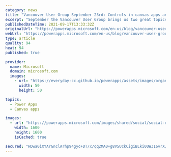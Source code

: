 ```yaml
---
category: news
title: "Vancouver User Group September 23rd: Controls in canvas apps and Power Automate Cloud Flows"
excerpt: "September the Vancouver User Group brings us two great topics by two great Power Platform MVPs with the entire event hosted by icon of the MVP world: Scott Durow!\r\n\r\nUse and understand Controls in a canvas app in Power Apps by May Alhajri\r\nHow to build better Power Automate Cloud Flows &#8211; tips,"
publishedDateTime: 2021-09-17T13:33:32Z
originalUrl: "https://powerapps.microsoft.com/en-us/blog/vancouver-user-group-september-23rd-controls-in-canvas-apps-and-power-automate-cloud-flows/"
webUrl: "https://powerapps.microsoft.com/en-us/blog/vancouver-user-group-september-23rd-controls-in-canvas-apps-and-power-automate-cloud-flows/"
type: article
quality: 94
heat: 94
published: true

provider:
  name: Microsoft
  domain: microsoft.com
  images:
    - url: "https://everyday-cc.github.io/powerapps/assets/images/organizations/microsoft.com-50x50.jpg"
      width: 50
      height: 50

topics:
  - Power Apps
  - Canvas apps

images:
  - url: "https://powerapps.microsoft.com/images/shared/social/social-default-image.png"
    width: 1600
    height: 1600
    isCached: true

secured: "HDwa0iXYArGnclArhp94gyc+DT/x/qq2MA0+g8VSUckCigiBLki0UW316vrX/MMJd0KMQlfBsAYxL99bTxwvx5H6MRzuN0fo+A6G4tnP3yeiSnsDR9WfZ2F6c9IxG7+cFyfxOslHZN+4MsBqxPwMdDmwkIfx7/CIE3vbWxq6k9+8cVK+L9Y5bbkX4QMrL7W+NgS/kgCoTJAvNtg1QDp18B2mWgheY+whpEj21KxooWK+wXcCw9b4aeJ4p5uXAql/Eo2oKqS/2ijtVnC+uIWmiwRoGYAtKFUGSM6mBwGfHCHKcr45j72HGxDqv8biY43+57opUKS+LXRym58wyIv8KsCUJv5hdKnaLA3pvBvMU0M=;qSsGqynUQobh/RejBJ9izg=="
---
```


